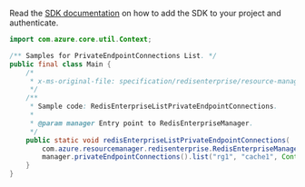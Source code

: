 Read the [SDK documentation](https://github.com/Azure/azure-sdk-for-java/blob/azure-resourcemanager-redisenterprise_1.1.0-beta.1/sdk/redisenterprise/azure-resourcemanager-redisenterprise/README.md) on how to add the SDK to your project and authenticate.

```java
import com.azure.core.util.Context;

/** Samples for PrivateEndpointConnections List. */
public final class Main {
    /*
     * x-ms-original-file: specification/redisenterprise/resource-manager/Microsoft.Cache/stable/2022-01-01/examples/RedisEnterpriseListPrivateEndpointConnections.json
     */
    /**
     * Sample code: RedisEnterpriseListPrivateEndpointConnections.
     *
     * @param manager Entry point to RedisEnterpriseManager.
     */
    public static void redisEnterpriseListPrivateEndpointConnections(
        com.azure.resourcemanager.redisenterprise.RedisEnterpriseManager manager) {
        manager.privateEndpointConnections().list("rg1", "cache1", Context.NONE);
    }
}
```
